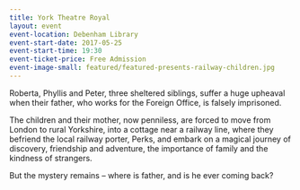 ```yaml
---
title: York Theatre Royal
layout: event
event-location: Debenham Library
event-start-date: 2017-05-25
event-start-time: 19:30
event-ticket-price: Free Admission
event-image-small: featured/featured-presents-railway-children.jpg
---
```


Roberta, Phyllis and Peter, three sheltered siblings, suffer a huge upheaval when their father, who works for the Foreign Office, is falsely imprisoned.

The children and their mother, now penniless, are forced to move from London to rural Yorkshire, into a cottage near a railway line, where they befriend the local railway porter, Perks, and embark on a magical journey of discovery, friendship and adventure, the importance of family and the kindness of strangers.

But the mystery remains – where is father, and is he ever coming back?
